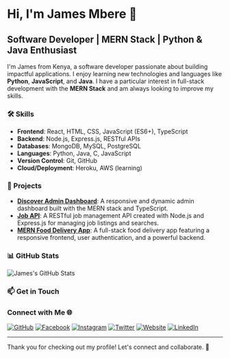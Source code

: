 # Hi, I'm James Mbere 👋

## Software Developer | MERN Stack | Python & Java Enthusiast

I'm James from Kenya, a software developer passionate about building impactful applications. I enjoy learning new technologies and languages like **Python**, **JavaScript**, and **Java**. I have a particular interest in full-stack development with the **MERN Stack** and am always looking to improve my skills.

### 🛠️ Skills

- **Frontend**: React, HTML, CSS, JavaScript (ES6+), TypeScript
- **Backend**: Node.js, Express.js, RESTful APIs
- **Databases**: MongoDB, MySQL, PostgreSQL
- **Languages**: Python, Java, C, JavaScript
- **Version Control**: Git, GitHub
- **Cloud/Deployment**: Heroku, AWS (learning)

### 🚀 Projects

- **[Discover Admin Dashboard](https://mnrx-mern-admin-dashboard-client-app.onrender.com/dashboard)**: A responsive and dynamic admin dashboard built with the MERN stack and TypeScript.
- **[Job API](https://mnrx-jobs-api-app-api.onrender.com/api-docs/)**: A RESTful job management API created with Node.js and Express.js for managing job listings and searches.
- **[MERN Food Delivery App](https://mnrx-mern-food-delivery-frontend-app.onrender.com/)**: A full-stack food delivery app featuring a responsive frontend, user authentication, and a powerful backend.

### 📊 GitHub Stats

![James's GitHub Stats](https://github-readme-stats.vercel.app/api?username=mnrx2020&show_icons=true&hide_title=true&hide=prs&count_private=true&theme=dark)

### 📫 Get in Touch

### Connect with Me 🌐

[![GitHub](https://img.shields.io/badge/GitHub-181717?style=for-the-badge&logo=github)](https://github.com/mnrx2020)
[![Facebook](https://img.shields.io/badge/Facebook-1877F2?style=for-the-badge&logo=facebook&logoColor=white)](https://www.facebook.com/james.nyumbah)
[![Instagram](https://img.shields.io/badge/Instagram-E4405F?style=for-the-badge&logo=instagram&logoColor=white)](https://www.instagram.com/jamesjerry96/)
[![Twitter](https://img.shields.io/badge/Twitter-1DA1F2?style=for-the-badge&logo=twitter&logoColor=white)](https://twitter.com/jamesmbere01)
[![Website](https://img.shields.io/badge/Website-000000?style=for-the-badge&logo=icloud)](https://mnrx.netlify.app/)
[![LinkedIn](https://img.shields.io/badge/LinkedIn-0077B5?style=for-the-badge&logo=linkedin)](https://www.linkedin.com/in/james-mbere-3914ab13b/)


---

Thank you for checking out my profile! Let's connect and collaborate. 🚀
